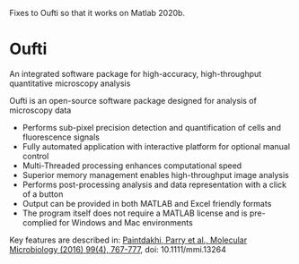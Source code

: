 
Fixes to Oufti so that it works on Matlab 2020b.


# Oufti
 An integrated software package for high-accuracy, high-throughput quantitative microscopy analysis

Oufti is an open-source software package designed for analysis of microscopy data

* Performs sub-pixel precision detection and quantification of cells and fluorescence signals
* Fully automated application with interactive platform for optional manual control
* Multi-Threaded processing enhances computational speed
* Superior memory management enables high-throughput image analysis
* Performs post-processing analysis and data representation with a click of a button
* Output can be provided in both MATLAB and Excel friendly formats
* The program itself does not require a MATLAB license and is pre-complied for Windows and Mac environments

Key features are described in:
  [Paintdakhi, Parry et al., Molecular Microbiology (2016) 99(4), 767-777](https://onlinelibrary.wiley.com/doi/pdf/10.1111/mmi.13264), doi: 10.1111/mmi.13264
  
